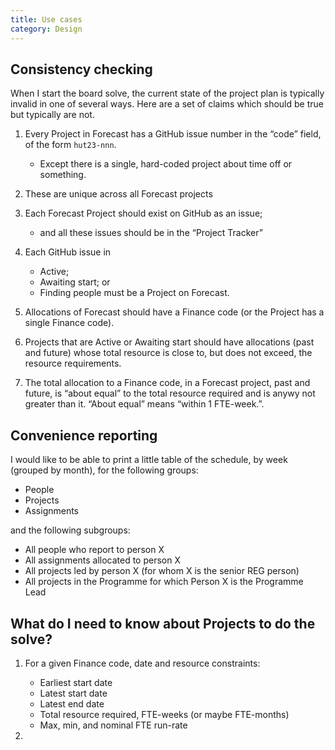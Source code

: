 ```yaml
---
title: Use cases
category: Design
---
```


## Consistency checking

When I start the board solve, the current state of the project plan is typically
invalid in one of several ways. Here are a set of claims which should be true
but typically are not. 

1. Every Project in Forecast has a GitHub issue number in the “code” field, of
   the form `hut23-nnn`.
   - Except there is a single, hard-coded project about time off or something.

2. These are unique across all Forecast projects

3. Each Forecast Project should exist on GitHub as an issue;
   - and all these issues should be in the “Project Tracker”
   
4. Each GitHub issue in 
   - Active;
   - Awaiting start; or
   - Finding people
   must be a Project on Forecast.
   
5. Allocations of Forecast should have a Finance code (or the Project has a
   single Finance code).

6. Projects that are Active or Awaiting start should have allocations (past and
   future) whose total resource is close to, but does not exceed, the resource
   requirements.
   
7. The total allocation to a Finance code, in a Forecast project, past and
   future, is “about equal” to the total resource required and is anywy not
   greater than it. “About equal” means “within 1 FTE-week.”.
   
## Convenience reporting

I would like to be able to print a little table of the schedule, by week
(grouped by month), for the following groups:
- People
- Projects
- Assignments

and the following subgroups:
- All people who report to person X
- All assignments allocated to person X
- All projects led by person X (for whom X is the senior REG person)
- All projects in the Programme for which Person X is the Programme Lead



## What do I need to know about Projects to do the solve?

1. For a given Finance code, date and resource constraints:
   - Earliest start date
   - Latest start date
   - Latest end date
   - Total resource required, FTE-weeks (or maybe FTE-months)
   - Max, min, and nominal FTE run-rate
   
2. 
